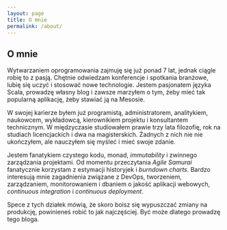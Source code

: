 ```yaml
---
layout: page
title: O mnie
permalink: /about/
---
```


O mnie
---

Wytwarzaniem oprogramowania zajmuję się już ponad 7 lat, jednak ciągle robię to z pasją.
Chętnie odwiedzam konferencje i spotkania branżowe, lubię się uczyć i stosować nowe technologie.
Jestem pasjonatem języka Scala, prowadzę własny blog i zawsze marzyłem o tym, żeby mieć tak popularną aplikację, żeby stawiać ją na Mesosie.

W swojej karierze byłem już programistą, administratorem, analitykiem, naukowcem, wykładowcą, kierownikiem projektu i konsultantem technicznym.
W międzyczasie studiowałem prawie trzy lata filozofię, rok na studiach licencjackich i dwa na magisterskich. Żadnych z nich nie nie ukończyłem, ale nauczyłem się myśleć i mieć swoje zdanie.

Jestem fanatykiem czystego kodu, monad, _immutability_ i zwinnego zarządzania projektami. 
Od momentu przeczytania _Agile Samurai_ fanatycznie korzystam z estymacji historyjek i _burndown charts_.
Bardzo interesują mnie zagadnienia związane z DevOps, tworzeniem, zarządzaniem, monitorowaniem i dbaniem o jakość aplikacji webowych, _continuous integration_ i _continuous deployment_.

Spece z tych działek mówią, że skoro boisz się wypuszczać zmiany na produkcję, powinieneś robić to jak najczęściej.
Być może dlatego prowadzę tego bloga.

